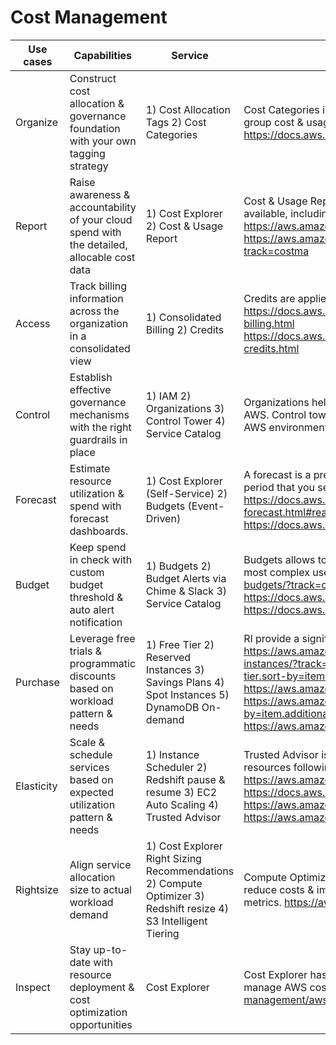 
# Cost Management
| Use cases  | Capabilities   | Service        | Description                       |
|------------|----------------|----------------|-----------------------------------|
| Organize | Construct cost allocation & governance foundation with your own tagging strategy | 1) Cost Allocation Tags 2) Cost Categories | Cost Categories  is a feature within AWS Cost Management product suite that enables group cost & usage information into meaningful categories based on needs. https://docs.aws.amazon.com/awsaccountbilling/latest/aboutv2/cost-alloc-tags.html |
| Report | Raise awareness & accountability of your cloud spend with the detailed, allocable cost data | 1) Cost Explorer 2) Cost & Usage Report | Cost & Usage Report contains the most comprehensive set of AWS cost & usage data available, including additional metadata about AWS services, pricing, & reservations. https://aws.amazon.com/aws-cost-management/aws-cost-explorer/?track=costma https://aws.amazon.com/aws-cost-management/aws-cost-and-usage-reporting/?track=costma |
| Access | Track billing information across the organization in a consolidated view | 1) Consolidated Billing 2) Credits | Credits are applied to bills to help cover costs that are associated with eligible services. https://docs.aws.amazon.com/awsaccountbilling/latest/aboutv2/consolidated-billing.html https://docs.aws.amazon.com/awsaccountbilling/latest/aboutv2/useconsolidatedbilling-credits.html |
| Control | Establish effective governance mechanisms with the right guardrails in place | 1) IAM 2) Organizations 3) Control Tower 4) Service Catalog | Organizations helps centrally govern environment as you grow & scale workloads on AWS. Control tower is the easiest way to set up & govern a new, secure multi-account AWS environment. https://aws.amazon.com/controltower/?track=costma |
| Forecast | Estimate resource utilization & spend with forecast dashboards. | 1) Cost Explorer (Self-Service) 2) Budgets (Event-Driven) | A forecast is a prediction of how much you will use AWS services over the forecast time period that you selected, based on your past usage. https://docs.aws.amazon.com/awsaccountbilling/latest/aboutv2/ce-forecast.html#reading-forecasts https://docs.aws.amazon.com/awsaccountbilling/latest/aboutv2/budgets-view.html |
| Budget | Keep spend in check with custom budget threshold & auto alert notification | 1) Budgets 2) Budget Alerts via Chime & Slack 3) Service Catalog | Budgets allows to set custom budgets to track cost & usage from the simplest to the most complex use cases. https://aws.amazon.com/aws-cost-management/aws-budgets/?track=costma https://docs.aws.amazon.com/awsaccountbilling/latest/aboutv2/sns-alert-chime.html https://docs.aws.amazon.com/servicecatalog/latest/adminguide/catalogs_budgets.html |
| Purchase | Leverage free trials & programmatic discounts based on workload pattern & needs | 1) Free Tier 2) Reserved Instances 3) Savings Plans 4) Spot Instances 5) DynamoDB On-demand | RI provide a significant discount (up to 75%) compared to On-Demand pricing. https://aws.amazon.com/aws-cost-management/aws-cost-optimization/reserved-instances/?track=costma https://aws.amazon.com/free/?track=costma&amp;all-free-tier.sort-by=item.additionalFields.SortRank&amp;all-free-tier.sort-order=asc  https://aws.amazon.com/savingsplans/?track=costma https://aws.amazon.com/ec2/spot/?track=costma&amp;cards.sort-by=item.additionalFields.startDateTime&amp;cards.sort-order=asc https://aws.amazon.com/dynamodb/pricing/?track=costma |
| Elasticity | Scale & schedule services based on expected utilization pattern & needs | 1) Instance Scheduler 2) Redshift pause & resume 3) EC2 Auto Scaling 4) Trusted Advisor | Trusted Advisor is an online tool that provides real time guidance to help provision resources following AWS best practices. https://aws.amazon.com/solutions/implementations/instance-scheduler/ https://docs.aws.amazon.com/redshift/latest/mgmt/managing-cluster-operations.html https://aws.amazon.com/ec2/autoscaling/?track=costma https://aws.amazon.com/premiumsupport/technology/trusted-advisor/?track=costma |
| Rightsize | Align service allocation size to actual workload demand | 1) Cost Explorer Right Sizing Recommendations 2) Compute Optimizer 3) Redshift resize 4) S3 Intelligent Tiering | Compute Optimizer recommends optimal AWS Compute resources for your workloads to reduce costs & improve performance by using ML to analyze historical utilization metrics. https://aws.amazon.com/compute-optimizer/?track=costma |
| Inspect | Stay up-to-date with resource deployment & cost optimization opportunities | Cost Explorer | Cost Explorer has an easy-to-use interface that lets you visualize, understand, & manage AWS costs & usage over time. https://aws.amazon.com/aws-cost-management/aws-cost-explorer/?track=costma2 |
